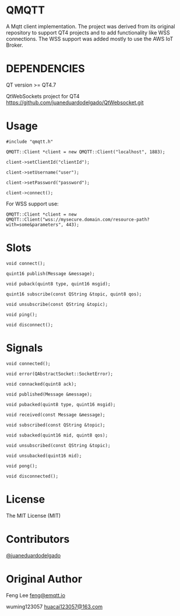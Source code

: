 QMQTT
=====

A Mqtt client implementation.
The project was derived from its original repository to support QT4 projects and to add functionality like WSS connections.
The WSS support was added mostly to use the AWS IoT Broker.


DEPENDENCIES
=====

QT version >= QT4.7

QtWebSockets project for QT4
https://github.com/juaneduardodelgado/QtWebsocket.git

Usage
=====

	#include "qmqtt.h"

	QMQTT::Client *client = new QMQTT::Client("localhost", 1883);

	client->setClientId("clientId");

	client->setUsername("user");

	client->setPassword("password");

	client->connect();

For WSS support use:
	
	QMQTT::Client *client = new QMQTT::Client("wss://mysecure.domain.com/resource-path?with=some&parameters", 443);

Slots
=====

	void connect();

	quint16 publish(Message &message);

	void puback(quint8 type, quint16 msgid);

	quint16 subscribe(const QString &topic, quint8 qos);

	void unsubscribe(const QString &topic);

	void ping();

	void disconnect();

Signals
=======

	void connected();

	void error(QAbstractSocket::SocketError);

	void connacked(quint8 ack);

	void published(Message &message);

	void pubacked(quint8 type, quint16 msgid);

	void received(const Message &message);

	void subscribed(const QString &topic);

	void subacked(quint16 mid, quint8 qos);

	void unsubscribed(const QString &topic);

	void unsubacked(quint16 mid);

	void pong();

	void disconnected();


License
=======

The MIT License (MIT)


Contributors
=============

[@juaneduardodelgado](https://github.com/juaneduardodelgado)


Original Author
======

Feng Lee <feng@emqtt.io>

wuming123057 <huacai123057@163.com>
